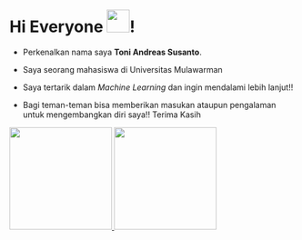 # Hi Everyone <img src="https://github.com/TheDudeThatCode/TheDudeThatCode/blob/master/Assets/Hi.gif" width="40px">!

- Perkenalkan nama saya **Toni Andreas Susanto**.  

- Saya seorang mahasiswa di Universitas Mulawarman

- Saya tertarik dalam *Machine Learning* dan ingin mendalami lebih lanjut!!  

- Bagi teman-teman bisa memberikan masukan ataupun pengalaman untuk mengembangkan diri saya!! Terima Kasih 

<p align="left">
<a href="https://github.com/ToniAS21">
  <img height="180em" src="https://github-readme-stats-eight-theta.vercel.app/api?username=ToniAS21&show_icons=true&theme=algolia&include_all_commits=true&count_private=true"/>
  <img height="180em" src="https://github-readme-stats-eight-theta.vercel.app/api/top-langs/?username=ToniAS21&layout=compact&langs_count=8&theme=algolia"/>
</a>
</p>
